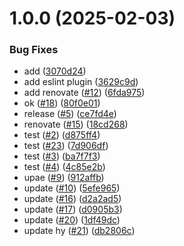# 1.0.0 (2025-02-03)


### Bug Fixes

* add ([3070d24](https://github.com/Seyrinian/template-vue/commit/3070d24e9f46748afdafbbb9a88361fa90979b59))
* add eslint plugin ([3629c9d](https://github.com/Seyrinian/template-vue/commit/3629c9d88ad25685338ace92063757e8e83f3ee9))
* add renovate ([#12](https://github.com/Seyrinian/template-vue/issues/12)) ([6fda975](https://github.com/Seyrinian/template-vue/commit/6fda9750b11dcddb9d07bcba7d22b3c221b81a60))
* ok ([#18](https://github.com/Seyrinian/template-vue/issues/18)) ([80f0e01](https://github.com/Seyrinian/template-vue/commit/80f0e01b357faf35d83e6d5229a7df243f2850f3))
* release ([#5](https://github.com/Seyrinian/template-vue/issues/5)) ([ce7fd4e](https://github.com/Seyrinian/template-vue/commit/ce7fd4ee9b8c63a0d74bdec28d89e77c14a4a76c))
* renovate ([#15](https://github.com/Seyrinian/template-vue/issues/15)) ([18cd268](https://github.com/Seyrinian/template-vue/commit/18cd268e21aed5f6c22cbb95e052a96c74e627a9))
* test ([#2](https://github.com/Seyrinian/template-vue/issues/2)) ([d875ff4](https://github.com/Seyrinian/template-vue/commit/d875ff45a30b2728eb687f5e5f790ba22e4683f3))
* test ([#23](https://github.com/Seyrinian/template-vue/issues/23)) ([7d906df](https://github.com/Seyrinian/template-vue/commit/7d906dfaa0c0bcfadeb104df701aff84798625e6))
* test ([#3](https://github.com/Seyrinian/template-vue/issues/3)) ([ba7f7f3](https://github.com/Seyrinian/template-vue/commit/ba7f7f35c4ed00ecc213be084ff45b1535ec640e))
* test ([#4](https://github.com/Seyrinian/template-vue/issues/4)) ([4c85e2b](https://github.com/Seyrinian/template-vue/commit/4c85e2b0d6d89f494c1fe357c3d683a474b11f0a))
* upae ([#9](https://github.com/Seyrinian/template-vue/issues/9)) ([912affb](https://github.com/Seyrinian/template-vue/commit/912affb20bc2adf410a366ecb9670b7240f81580))
* update ([#10](https://github.com/Seyrinian/template-vue/issues/10)) ([5efe965](https://github.com/Seyrinian/template-vue/commit/5efe965d4dc4a2101bc72afaf30ec0dcaceca4f7))
* update ([#16](https://github.com/Seyrinian/template-vue/issues/16)) ([d2a2ad5](https://github.com/Seyrinian/template-vue/commit/d2a2ad51426bc38414a2622fcf904f7a3442d387))
* update ([#17](https://github.com/Seyrinian/template-vue/issues/17)) ([d0905b3](https://github.com/Seyrinian/template-vue/commit/d0905b3fe76036413ce19f4cc49226a19b0836ca))
* update ([#20](https://github.com/Seyrinian/template-vue/issues/20)) ([1df49dc](https://github.com/Seyrinian/template-vue/commit/1df49dc481ac4b678b127973d52f8961278762fc))
* update hy ([#21](https://github.com/Seyrinian/template-vue/issues/21)) ([db2806c](https://github.com/Seyrinian/template-vue/commit/db2806c867de26cea1efdc878ccc2fc8b248dd6e))
